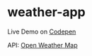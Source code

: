 # weather-app

Live Demo on [Codepen](https://codepen.io/isabellaohq/full/zWQvwN/)

API: [Open Weather Map](https://openweathermap.org/api)
